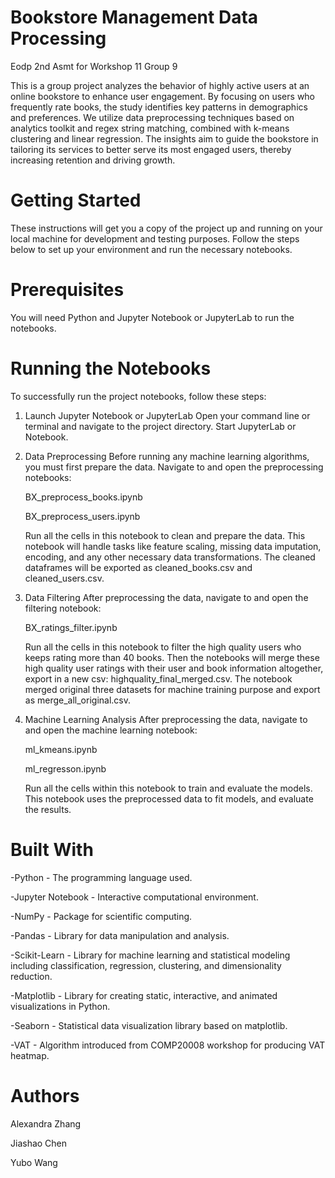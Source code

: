 # Bookstore Management Data Processing
Eodp 2nd Asmt for Workshop 11 Group 9

This is a group project analyzes the behavior of highly active users at an online bookstore to enhance user engagement. By focusing on users who frequently rate books, the study identifies key patterns in demographics and preferences. We utilize data preprocessing techniques based on analytics toolkit and regex string matching, combined with k-means clustering and linear regression. The insights aim to guide the bookstore in tailoring its services to better serve its most engaged users, thereby increasing retention and driving growth.

# Getting Started
These instructions will get you a copy of the project up and running on your local machine for development and testing purposes. Follow the steps below to set up your environment and run the necessary notebooks.

# Prerequisites
You will need Python and Jupyter Notebook or JupyterLab to run the notebooks. 

# Running the Notebooks
To successfully run the project notebooks, follow these steps:

1. Launch Jupyter Notebook or JupyterLab
    Open your command line or terminal and navigate to the project directory. Start JupyterLab or Notebook.

2. Data Preprocessing
    Before running any machine learning algorithms, you must first prepare the data. Navigate to and open the preprocessing notebooks:

    BX_preprocess_books.ipynb

    BX_preprocess_users.ipynb

    Run all the cells in this notebook to clean and prepare the data. This notebook will handle tasks like feature scaling, missing data imputation, encoding, and any other necessary data transformations. The cleaned dataframes will be exported as cleaned_books.csv and cleaned_users.csv.

3. Data Filtering
    After preprocessing the data, navigate to and open the filtering notebook:

    BX_ratings_filter.ipynb

    Run all the cells in this notebook to filter the high quality users who keeps rating more than 40 books. Then the notebooks will merge these high quality user ratings with their user and book information altogether, export in a new csv: highquality_final_merged.csv. The notebook merged original three datasets for machine training purpose and export as merge_all_original.csv.

4. Machine Learning Analysis
    After preprocessing the data, navigate to and open the machine learning notebook:

    ml_kmeans.ipynb

    ml_regresson.ipynb

    Run all the cells within this notebook to train and evaluate the models. This notebook uses the preprocessed data to fit models, and evaluate the results.

# Built With
-Python - The programming language used.

-Jupyter Notebook - Interactive computational environment.

-NumPy - Package for scientific computing.

-Pandas - Library for data manipulation and analysis.

-Scikit-Learn - Library for machine learning and statistical modeling including classification, regression, clustering, and dimensionality reduction.

-Matplotlib - Library for creating static, interactive, and animated visualizations in Python.

-Seaborn - Statistical data visualization library based on matplotlib.

-VAT - Algorithm introduced from COMP20008 workshop for producing VAT heatmap.

# Authors
Alexandra Zhang 

Jiashao Chen 

Yubo Wang
